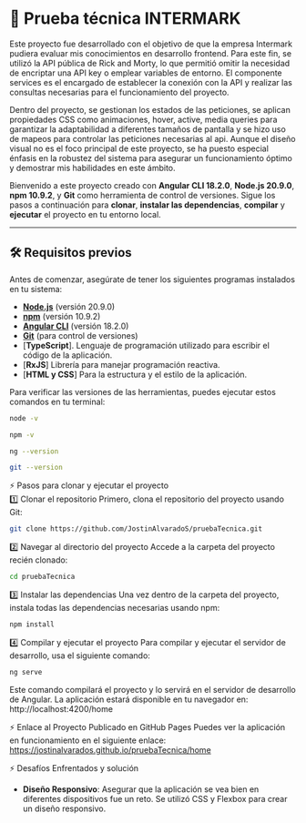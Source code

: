 # 🚀 Prueba técnica INTERMARK
Este proyecto fue desarrollado con el objetivo de que la empresa Intermark pudiera evaluar mis conocimientos en desarrollo frontend. Para este fin, se utilizó la API pública de Rick and Morty, lo que permitió omitir la necesidad de encriptar una API key o emplear variables de entorno. El componente services es el encargado de establecer la conexión con la API y realizar las consultas necesarias para el funcionamiento del proyecto.

Dentro del proyecto, se gestionan los estados de las peticiones, se aplican propiedades CSS como animaciones, hover, active, media queries para garantizar la adaptabilidad a diferentes tamaños de pantalla y se hizo uso de mapeos para controlar las peticiones necesarias al api. Aunque el diseño visual no es el foco principal de este proyecto, se ha puesto especial énfasis en la robustez del sistema para asegurar un funcionamiento óptimo y demostrar mis habilidades en este ámbito.

Bienvenido a este proyecto creado con **Angular CLI 18.2.0**, **Node.js 20.9.0**, **npm 10.9.2**, y **Git** como herramienta de control de versiones. Sigue los pasos a continuación para **clonar**, **instalar las dependencias**, **compilar** y **ejecutar** el proyecto en tu entorno local.

---

## 🛠 Requisitos previos

Antes de comenzar, asegúrate de tener los siguientes programas instalados en tu sistema:

- [**Node.js**](https://nodejs.org/) (versión 20.9.0)
- [**npm**](https://www.npmjs.com/) (versión 10.9.2)
- [**Angular CLI**](https://angular.io/cli) (versión 18.2.0)
- [**Git**](https://git-scm.com/) (para control de versiones)
- [**TypeScript**]. Lenguaje de programación utilizado para escribir el código de la aplicación.
- [**RxJS**] Librería para manejar programación reactiva.
- [**HTML y CSS**] Para la estructura y el estilo de la aplicación.

Para verificar las versiones de las herramientas, puedes ejecutar estos comandos en tu terminal:

```bash
node -v
```
```bash
npm -v
```
```bash
ng --version
```
```bash
git --version
```

⚡ Pasos para clonar y ejecutar el proyecto  
1️⃣ Clonar el repositorio
Primero, clona el repositorio del proyecto usando Git:

```bash
git clone https://github.com/JostinAlvaradoS/pruebaTecnica.git
```
2️⃣ Navegar al directorio del proyecto
Accede a la carpeta del proyecto recién clonado:
```bash
cd pruebaTecnica
```
3️⃣ Instalar las dependencias
Una vez dentro de la carpeta del proyecto, instala todas las dependencias necesarias usando npm:
```bash
npm install
```
4️⃣ Compilar y ejecutar el proyecto
Para compilar y ejecutar el servidor de desarrollo, usa el siguiente comando:
```bash
ng serve
```
Este comando compilará el proyecto y lo servirá en el servidor de desarrollo de Angular. La aplicación estará disponible en tu navegador en:
http://localhost:4200/home


⚡ Enlace al Proyecto Publicado en GitHub Pages
Puedes ver la aplicación en funcionamiento en el siguiente enlace: 
https://jostinalvarados.github.io/pruebaTecnica/home

⚡ Desafíos Enfrentados y solución
- **Diseño Responsivo**: Asegurar que la aplicación se vea bien en diferentes dispositivos fue un reto. Se utilizó CSS y Flexbox para crear un diseño responsivo.


